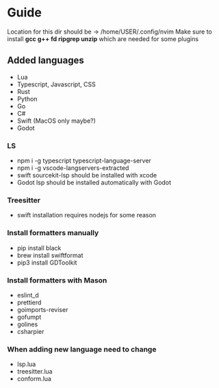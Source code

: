 # Guide

Location for this dir should be -> /home/USER/.config/nvim
Make sure to install **gcc g++ fd ripgrep unzip** which are needed for some plugins

## Added languages

- Lua
- Typescript, Javascript, CSS
- Rust
- Python
- Go
- C#
- Swift (MacOS only maybe?)
- Godot

### LS

- npm i -g typescript typescript-language-server
- npm i -g vscode-langservers-extracted
- swift sourcekit-lsp should be installed with xcode
- Godot lsp should be installed automatically with Godot

### Treesitter

- swift installation requires nodejs for some reason

### Install formatters manually

- pip install black
- brew install swiftformat
- pip3 install GDToolkit

### Install formatters with Mason

- eslint_d <!-- Javascript, Typescript -->
- prettierd
- goimports-reviser <!-- Golang -->
- gofumpt
- golines
- csharpier <!-- C# -->

### When adding new language need to change

- lsp.lua <!-- Language server -->
- treesitter.lua <!-- Syntax highlighting -->
- conform.lua <!-- Formatter -->
